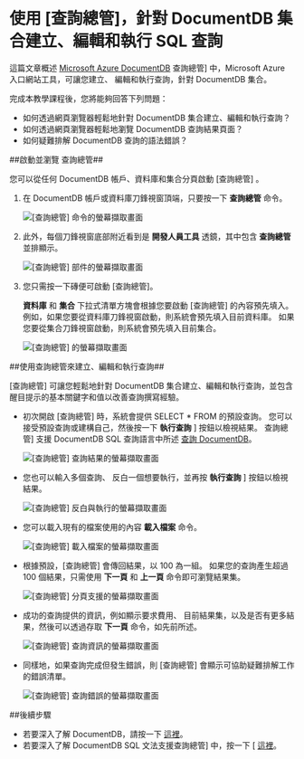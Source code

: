 <properties 
    pageTitle="使用 [查詢總管]，針對 DocumentDB 集合建立、編輯和執行 SQL 查詢 | Microsoft Azure" 
    description="深入了解 DocumentDB 查詢總管，它是一種 Azure 入口網站的工具，可用來針對 DocumentDB 集合建立、編輯和執行 SQL 查詢。" 
    services="documentdb" 
    authors="AndrewHoh" 
    manager="jhubbard" 
    editor="monicar" 
    documentationCenter=""/>

<tags 
    ms.service="documentdb" 
    ms.workload="data-services" 
    ms.tgt_pltfrm="na" 
    ms.devlang="na" 
    ms.topic="get-started-article"
    ms.date="12/01/2015" 
    ms.author="anhoh"/>

# 使用 [查詢總管]，針對 DocumentDB 集合建立、編輯和執行 SQL 查詢 #

這篇文章概述 [Microsoft Azure DocumentDB](http://azure.microsoft.com/services/documentdb/) 查詢總管] 中，Microsoft Azure 入口網站工具，可讓您建立、 編輯和執行查詢，針對 DocumentDB 集合。 

完成本教學課程後，您將能夠回答下列問題：  

-   如何透過網頁瀏覽器輕鬆地針對 DocumentDB 集合建立、編輯和執行查詢？
-   如何透過網頁瀏覽器輕鬆地瀏覽 DocumentDB 查詢結果頁面？
-   如何疑難排解 DocumentDB 查詢的語法錯誤？ 

##<a id="Launch"></a>啟動並瀏覽 查詢總管##

您可以從任何 DocumentDB 帳戶、資料庫和集合分頁啟動 [查詢總管] 。
  
1. 在 DocumentDB 帳戶或資料庫刀鋒視窗頂端，只要按一下 **查詢總管** 命令。

    ![[查詢總管] 命令的螢幕擷取畫面](./media/documentdb-query-collections-query-explorer/queryexplorercommand.png)

2. 此外，每個刀鋒視窗底部附近看到是 **開發人員工具** 透鏡，其中包含 **查詢總管** 並排顯示。
    
    ![[查詢總管] 部件的螢幕擷取畫面](./media/documentdb-query-collections-query-explorer/queryexplorerpart.png) 

2. 您只需按一下磚便可啟動 [查詢總管]。

     **資料庫** 和 **集合** 下拉式清單方塊會根據您要啟動 [查詢總管] 的內容預先填入。  例如，如果您要從資料庫刀鋒視窗啟動，則系統會預先填入目前資料庫。 如果您要從集合刀鋒視窗啟動，則系統會預先填入目前集合。

    ![[查詢總管] 的螢幕擷取畫面](./media/documentdb-query-collections-query-explorer/queryexplorerinitial.png)

##<a id="Create"></a>使用查詢總管來建立、編輯和執行查詢##

[查詢總管] 可讓您輕鬆地針對 DocumentDB 集合建立、編輯和執行查詢，並包含醒目提示的基本關鍵字和值以改善查詢撰寫經驗。  

- 初次開啟 [查詢總管] 時，系統會提供 SELECT * FROM 的預設查詢。  您可以接受預設查詢或建構自己，然後按一下 **執行查詢** ] 按鈕以檢視結果。 查詢總管] 支援 DocumentDB SQL 查詢語言中所述 [查詢 DocumentDB](documentdb-sql-query.md)。

    ![[查詢總管] 查詢結果的螢幕擷取畫面](./media/documentdb-query-collections-query-explorer/queryresults1.png) 

- 您也可以輸入多個查詢、 反白一個想要執行，並再按 **執行查詢** ] 按鈕以檢視結果。

    ![[查詢總管] 反白與執行的螢幕擷取畫面](./media/documentdb-query-collections-query-explorer/queryexplorerhighlightandrun.png) 

- 您可以載入現有的檔案使用的內容 **載入檔案** 命令。

    ![[查詢總管] 載入檔案的螢幕擷取畫面](./media/documentdb-query-collections-query-explorer/loadqueryfile.png) 

- 根據預設，[查詢總管] 會傳回結果，以 100 為一組。  如果您的查詢產生超過 100 個結果，只需使用 **下一頁** 和 **上一頁** 命令即可瀏覽結果集。

    ![[查詢總管] 分頁支援的螢幕擷取畫面](./media/documentdb-query-collections-query-explorer/queryresultspagination.png)

- 成功的查詢提供的資訊，例如顯示要求費用、 目前結果集，以及是否有更多結果，然後可以透過存取 **下一頁** 命令，如先前所述。

    ![[查詢總管] 查詢資訊的螢幕擷取畫面](./media/documentdb-query-collections-query-explorer/queryinformation.png)

- 同樣地，如果查詢完成但發生錯誤，則 [查詢總管] 會顯示可協助疑難排解工作的錯誤清單。

    ![[查詢總管] 查詢錯誤的螢幕擷取畫面](./media/documentdb-query-collections-query-explorer/queryerror.png)

##<a name="NextSteps"></a>後續步驟

- 若要深入了解 DocumentDB，請按一下 [這裡](http://azure.com/docdb)。
- 若要深入了解 DocumentDB SQL 文法支援查詢總管] 中，按一下 [ [這裡](documentdb-sql-query.md)。
 

